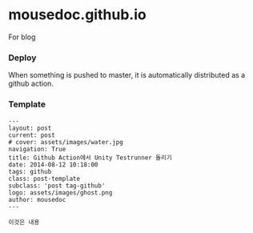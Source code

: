 # mousedoc.github.io
For blog

### Deploy
When something is pushed to master, it is automatically distributed as a github action.


### Template
```
---
layout: post
current: post
# cover: assets/images/water.jpg
navigation: True
title: Github Action에서 Unity Testrunner 돌리기
date: 2014-08-12 10:18:00
tags: github
class: post-template
subclass: 'post tag-github'
logo: assets/images/ghost.png
author: mousedoc
---

이것은 내용
```
